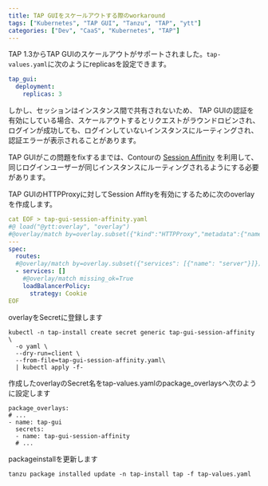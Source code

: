 ```yaml
---
title: TAP GUIをスケールアウトする際のworkaround
tags: ["Kubernetes", "TAP GUI", "Tanzu", "TAP", "ytt"]
categories: ["Dev", "CaaS", "Kubernetes", "TAP"]
---
```


TAP 1.3からTAP GUIのスケールアウトがサポートされました。`tap-values.yaml`に次のようにreplicasを設定できます。

```yaml
tap_gui:
  deployment:
    replicas: 3
```

しかし、セッションはインスタンス間で共有されないため、
TAP GUIの認証を有効にしている場合、スケールアウトするとリクエストがラウンドロビンされ、
ログインが成功しても、ログインしていないインスタンスにルーティングされ、認証エラーが表示されることがあります。

TAP GUIがこの問題をfixするまでは、Contourの [Session Affinity](https://projectcontour.io/docs/v1.22.0/config/request-routing/#session-affinity) を利用して、同じログインユーザーが同じインスタンスにルーティングされるようにする必要があります。

TAP GUIのHTTPProxyに対してSession Affityを有効にするために次のoverlayを作成します。

```yaml
cat EOF > tap-gui-session-affinity.yaml
#@ load("@ytt:overlay", "overlay")
#@overlay/match by=overlay.subset({"kind":"HTTPProxy","metadata":{"name":"tap-gui"}})
---
spec:
  routes:  
  #@overlay/match by=overlay.subset({"services": [{"name": "server"}]}) 
  - services: []
    #@overlay/match missing_ok=True
    loadBalancerPolicy:
      strategy: Cookie
EOF
```

overlayをSecretに登録します

```
kubectl -n tap-install create secret generic tap-gui-session-affinity \
  -o yaml \
  --dry-run=client \
  --from-file=tap-gui-session-affinity.yaml\
  | kubectl apply -f-
```

作成したoverlayのSecret名をtap-values.yamlのpackage_overlaysへ次のように設定します

```
package_overlays:
# ...
- name: tap-gui
  secrets:
  - name: tap-gui-session-affinity
  # ...
```

packageinstallを更新します

```
tanzu package installed update -n tap-install tap -f tap-values.yaml
```